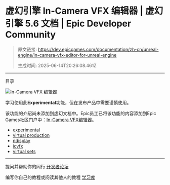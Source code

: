 # 虚幻引擎 In-Camera VFX 编辑器 | 虚幻引擎 5.6 文档 | Epic Developer Community

> 原文链接: https://dev.epicgames.com/documentation/zh-cn/unreal-engine/in-camera-vfx-editor-for-unreal-engine
> 
> 生成时间: 2025-06-14T20:26:08.461Z

---

目录

![In-Camera VFX 编辑器](https://dev.epicgames.com/community/api/documentation/image/3d35d88c-6d2e-416a-8cd2-a9e2970a3a34?resizing_type=fill&width=1920&height=335)

学习使用此**Experimental**功能，但在发布产品中需要谨慎使用。

该功能的介绍尚未添加到虚幻文档中。Epic员工已将该功能的内容添加到Epic Games社区门户中：[In-Camera VFX编辑器](https://dev.epicgames.com/community/learning/courses/dL3/unreal-engine-icvfx-editor/7BXy/unreal-engine-icvfx-editor-introduction)。

-   [experimental](https://dev.epicgames.com/community/search?query=experimental)
-   [virtual production](https://dev.epicgames.com/community/search?query=virtual%20production)
-   [ndisplay](https://dev.epicgames.com/community/search?query=ndisplay)
-   [icvfx](https://dev.epicgames.com/community/search?query=icvfx)
-   [virtual sets](https://dev.epicgames.com/community/search?query=virtual%20sets)

* * *

提问并帮助你的同行 [开发者论坛](https://forums.unrealengine.com/categories?tag=unreal-engine)

编写你自己的教程或阅读其他人的教程 [学习库](https://dev.epicgames.com/community/unreal-engine/learning)